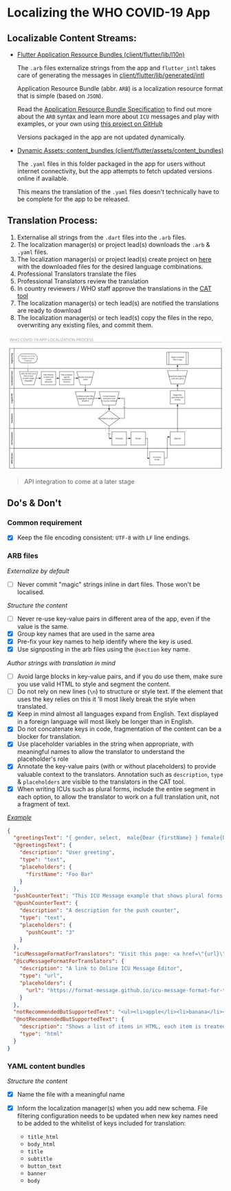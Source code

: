 # Localizing the WHO COVID-19 App

## Localizable Content Streams:

- [Flutter Application Resource Bundles (client/flutter/lib/l10n)](../../client/flutter/lib/l10n)

  The `.arb` files externalize strings from the app and `flutter_intl` takes care of generating the messages in
  [client/flutter/lib/generated/intl](../../client/flutter/lib/generated/intl)

  Application Resource Bundle (abbr. `ARB`) is a localization resource format that is simple (based on `JSON`).

  Read the [Application Resource Bundle Specification](https://github.com/google/app-resource-bundle/wiki/ApplicationResourceBundleSpecification)
  to find out more about the `ARB` syntax and learn more about `ICU` messages and play with examples,
  or your own using [this project on GitHub](https://format-message.github.io/icu-message-format-for-translators/)

  Versions packaged in the app are not updated dynamically.

- [Dynamic Assets: content_bundles (client/flutter/assets/content_bundles)](../client/flutter/assets/content_bundles)

  The `.yaml` files in this folder packaged in the app for users without internet connectivity, but the app
  attempts to fetch updated versions online if available.

  This means the translation of the `.yaml` files doesn't technically have to be complete for the app to be released.

## Translation Process:

1. Externalise all strings from the `.dart` files into the `.arb` files.
2. The localization manager(s) or project lead(s) downloads the `.arb` & `.yaml` files.
3. The localization manager(s) or project lead(s) create project on [here](https://ease.lingo24.com) with the downloaded files for the desired language combinations.
4. Professional Translators translate the files
5. Professional Translators review the translation
6. In country reviewers / WHO staff approve the translations in the [CAT tool](https://coach.lingo24.com)
7. The localization manager(s) or tech lead(s) are notified the translations are ready to download
8. The localization manager(s) or tech lead(s) copy the files in the repo, overwriting any existing files, and commit
   them.

![_Process Diagram_](localization/diagram.svg)

> API integration to come at a later stage

## Do's & Don't

### Common requirement

- [x] Keep the file encoding consistent: `UTF-8` with `LF` line endings.

### ARB files

_Externalize by default_

- [ ] Never commit "magic" strings inline in dart files. Those won't be localised.

_Structure the content_

- [ ] Never re-use key-value pairs in different area of the app, even if the value is the same.
- [x] Group key names that are used in the same area
- [x] Pre-fix your key names to help identify where the key is used.
- [x] Use signposting in the arb files using the `@section` key name.

_Author strings with translation in mind_

- [ ] Avoid large blocks in key-value pairs, and if you do use them, make sure you use valid HTML to style and
      segment the content.
- [ ] Do not rely on new lines (`\n`) to structure or style text. If the element that uses the key relies on this it
      'll most likely break the style when translated.
- [x] Keep in mind almost all languages expand from English. Text displayed in a foreign language will
      most likely be longer than in English.
- [x] Do not concatenate keys in code, fragmentation of the content can be a blocker for translation.
- [x] Use placeholder variables in the string when appropriate, with meaningful names to allow the translator to
      understand the placeholder's role
- [x] Annotate the key-value pairs (with or without placeholders) to provide valuable context to the translators.
      Annotation such as `description`, `type` & `placeholders` are visible to the translators in the CAT tool.
- [x] When writing ICUs such as plural forms, include the entire segment in each option, to allow the translator to
      work on a full translation unit, not a fragment of text.

[_Example_](localization/example.arb)

```json
{
  "greetingsText": "{ gender, select,  male{Dear {firstName} } female{Dear {firstName} } other{Dear {firstName} } }, this is an ICU Message example that shows gender forms.",
  "@greetingsText": {
    "description": "User greeting",
    "type": "text",
    "placeholders": {
      "firstName": "Foo Bar"
    }
  },
  "pushCounterText": "This ICU Message example that shows plural forms. {count, plural, =0{You have never pushed the button} =1{You have pushed the button once} other{You have pushed the button {pushCount} times in a row} }",
  "@pushCounterText": {
    "description": "A description for the push counter",
    "type": "text",
    "placeholders": {
      "pushCount": "3"
    }
  },
  "icuMessageFormatForTranslators": "Visit this page: <a href=\"{url}\">Online ICU Message Editor</a> to learn how to write ICU Messages with confidence.",
  "@icuMessageFormatForTranslators": {
    "description": "A link to Online ICU Message Editor",
    "type": "url",
    "placeholders": {
      "url": "https://format-message.github.io/icu-message-format-for-translators/"
    }
  },
  "notRecommendedButSupportedText": "<ul><li>apple</li><li>banana</li><li>kiwi</li></ul>",
  "@notRecommendedButSupportedText": {
    "description": "Shows a list of items in HTML, each item is treated as a segment in the CAT tool",
    "type": "html"
  }
}
```

### YAML content bundles

_Structure the content_

- [x] Name the file with a meaningful name
- [x] Inform the localization manager(s) when you add new schema. File filtering configuration needs to be
      updated when new key names need to be added to the whitelist of keys included for translation:

  - `title_html`
  - `body_html`
  - `title`
  - `subtitle`
  - `button_text`
  - `banner`
  - `body`
